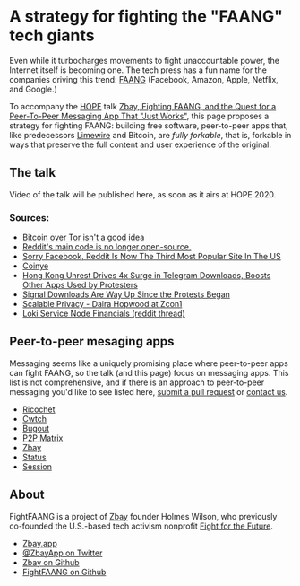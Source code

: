 # A strategy for fighting the "FAANG" tech giants

Even while it turbocharges movements to fight unaccountable power, the Internet itself is becoming one. The tech press has a fun name for the companies driving this trend: [FAANG](https://en.wikipedia.org/wiki/Big_Tech#FAANG) (Facebook, Amazon, Apple, Netflix, and Google.)  

To accompany the [HOPE](https://hope.net/) talk [Zbay, Fighting FAANG, and the Quest for a Peer-To-Peer Messaging App That "Just Works"](https://scheduler.hope.net/hope2020/talk/FWAUQM/), this page proposes a strategy for fighting FAANG: building free software, peer-to-peer apps that, like predecessors [Limewire](https://en.wikipedia.org/wiki/LimeWire) and Bitcoin, are *fully forkable*, that is, forkable in ways that preserve the full content and user experience of the original.

## The talk

Video of the talk will be published here, as soon as it airs at HOPE 2020.

### Sources:

* [Bitcoin over Tor isn't a good idea](https://arxiv.org/abs/1410.6079)
* [Reddit's main code is no longer open-source.](https://www.reddit.com/r/programming/comments/6xh3xp/reddits_main_code_is_no_longer_opensource/)
* [Sorry Facebook, Reddit Is Now The Third Most Popular Site In The US](https://wersm.com/sorry-facebook-reddit-is-now-the-third-most-popular-site-in-the-us/)
* [Coinye](https://en.wikipedia.org/wiki/Coinye)
* [ Hong Kong Unrest Drives 4x Surge in Telegram Downloads, Boosts Other Apps Used by Protesters](https://sensortower.com/blog/hong-kong-protests-app-downloads)
* [Signal Downloads Are Way Up Since the Protests Began](https://www.nytimes.com/2020/06/11/style/signal-messaging-app-encryption-protests.html)
* [Scalable Privacy - Daira Hopwood at Zcon1](https://www.youtube.com/watch?v=HNSf2Bw_YmM)
* [Loki Service Node Financials (reddit thread)](https://www.reddit.com/r/LokiProject/comments/hwg7ud/service_node_financials/)

## Peer-to-peer mesaging apps

Messaging seems like a uniquely promising place where peer-to-peer apps can fight FAANG, so the talk (and this page) focus on messaging apps. This list is not comprehensive, and if there is an approach to peer-to-peer messaging you'd like to see listed here, [submit a pull request](https://github.com/ZbayApp/fightfaang) or [contact us](mailto:h@zbay.llc).

* [Ricochet](https://ricochet.im)
* [Cwtch](https://cwtch.im/)
* [Bugout](https://chr15m.github.io/bugout/examples/messageboard.html)
* [P2P Matrix](https://matrix.org/blog/2020/06/02/introducing-p-2-p-matrix)
* [Zbay](https://zbay.app)
* [Status](https://status.im)
* [Session](https://getsession.org/)

## About

FightFAANG is a project of [Zbay](https://zbay.app) founder Holmes Wilson, who previously co-founded the U.S.-based tech activism nonprofit [Fight for the Future](https://fightforthefuture.org/).

* [Zbay.app](https://zbay.app)
* [@ZbayApp on Twitter](https://twitter.com/zbayapp)
* [Zbay on Github](https://github.com/ZbayApp/zbay)
* [FightFAANG on Github](https://github.com/ZbayApp/fightfaang) 

